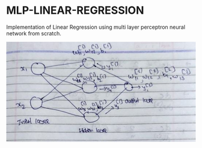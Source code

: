 # MLP-LINEAR-REGRESSION

Implementation of Linear Regression using multi layer perceptron neural network from scratch.


![Neural Network](https://github.com/ku-nal/MLP-LINEAR-REGRESSION/blob/main/Img.JPG)

